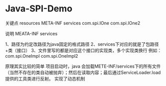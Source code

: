 # Java-SPI-Demo

关键点
resources
  META-INF
    services
      com.spi.IOne
      com.spi.IOne2
      
说明
MEATA-INF
  services
  
1、路径为约定改路径为java固定的格式路径
2、services下对应的就是了包路径+类（接口）
3、文件里写的都是对应这个接口的实现类，多个实现类换行
  例如：
      com.spi.OneImpl
      com.spi.OneImpl2
      
      
原理其实比较的简单
  项目启动时，java 会加载METE-INF/services下的所有文件（当然不存在的类自动被抛弃）；然后在读取内容；最后通过ServiceLoader.load提供的工具类进行反射。
  实现了动态机制
